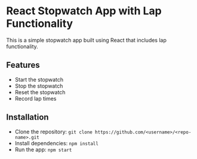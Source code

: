 # React Stopwatch App with Lap Functionality
This is a simple stopwatch app built using React that includes lap functionality.

## Features
- Start the stopwatch
- Stop the stopwatch
- Reset the stopwatch
- Record lap times

## Installation
- Clone the repository: `git clone https://github.com/<username>/<repo-name>.git`
- Install dependencies: `npm install`
- Run the app: `npm start`
